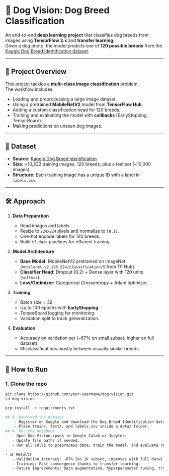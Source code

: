 # 🐶 Dog Vision: Dog Breed Classification

An end-to-end **deep learning project** that classifies dog breeds from images using **TensorFlow 2.x** and **transfer learning**.  
Given a dog photo, the model predicts one of **120 possible breeds** from the [Kaggle Dog Breed Identification dataset](https://www.kaggle.com/competitions/dog-breed-identification).

---

## 📌 Project Overview
This project tackles a **multi-class image classification** problem.  
The workflow includes:
- Loading and preprocessing a large image dataset.
- Using a pretrained **MobileNetV2** model from **TensorFlow Hub**.
- Adding a custom classification head for 120 breeds.
- Training and evaluating the model with **callbacks** (EarlyStopping, TensorBoard).
- Making predictions on unseen dog images.

---

## 📂 Dataset
- **Source:** [Kaggle Dog Breed Identification](https://www.kaggle.com/competitions/dog-breed-identification/data)  
- **Size:** ~10,222 training images, 120 breeds, plus a test set (~10,000 images).  
- **Structure:** Each training image has a unique ID with a label in `labels.csv`.

---

## 🛠️ Approach
1. **Data Preparation**
   - Read images and labels.
   - Resize to `224x224` pixels and normalize to `[0,1]`.
   - One-hot encode labels for 120 breeds.
   - Build `tf.data` pipelines for efficient training.

2. **Model Architecture**
   - **Base Model:** MobileNetV2 pretrained on ImageNet (`mobilenet_v2_130_224/classification/5` from TF Hub).
   - **Classifier Head:** Dropout (0.2) + Dense layer with 120 units (`softmax`).
   - **Loss/Optimizer:** Categorical Crossentropy + Adam optimizer.

3. **Training**
   - Batch size = 32  
   - Up to 100 epochs with **EarlyStopping**.  
   - TensorBoard logging for monitoring.  
   - Validation split to track generalization.

4. **Evaluation**
   - Accuracy on validation set (~67% on small subset, higher on full dataset).  
   - Misclassifications mostly between visually similar breeds.  

---

## 🚀 How to Run

### 1. Clone the repo
```bash
git clone https://github.com/your-username/dog-vision.git
cd dog-vision

pip install -r requirements.txt

## 3. Download the dataset
    - Register on Kaggle and download the Dog Breed Identification dataset
    - Place train/, test/, and labels.csv inside a data/ folder.
## 4. Run the notebook
   - Open Dog-Vision.ipynb in Google Colab or Jupyter.
   - Update file paths if needed.
   - Run all cells to preprocess data, train the model, and evaluate results.

- 📊 Results
   - Validation Accuracy: ~67% (on 1k subset, improves with full data).
   - Training: Fast convergence thanks to transfer learning.
   - Future Improvements: Data augmentation, hyperparameter tuning, trying EfficientNet or ResNet models.
